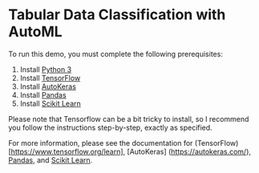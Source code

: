 # Tabular Data Classification with AutoML

To run this demo, you must complete the following prerequisites:

1. Install [Python 3](https://www.python.org/downloads/)
2. Install [TensorFlow](https://www.tensorflow.org/install/)
3. Install [AutoKeras](https://autokeras.com/install/)
4. Install [Pandas](https://pypi.org/project/pandas/)
5. Install [Scikit Learn](https://pypi.org/project/scikit-learn/)

Please note that Tensorflow can be a bit tricky to install, so I recommend you follow the instructions step-by-step, exactly as specified.

For more information, please see the documentation for (TensorFlow)[https://www.tensorflow.org/learn], [AutoKeras] (https://autokeras.com/), [Pandas](https://pandas.pydata.org/docs/getting_started/index.html), and [Scikit Learn](https://scikit-learn.org/stable/getting_started.html). 